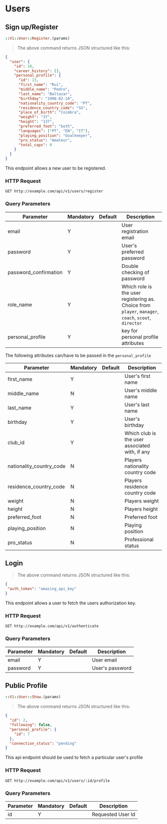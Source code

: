 # Users

## Sign up/Register

```ruby
::V1::User::Register.(params)
```

> The above command returns JSON structured like this:

```json
{
  "user": {
    "id": 10,
    "career_history": [],
    "personal_profile": {
      "id": 13,
      "first_name": "Rui",
      "middle_name": "Pedro",
      "last_name": "Baltazar",
      "birthday": "1998-02-10",
      "nationality_country_code": "PT",
      "residence_country_code": "SG",
      "place_of_birth": "Coimbra",
      "weight": "37",
      "height": "137",
      "preferred_foot": "both",
      "languages": ["PT", "EN", "IT"],
      "playing_position": "Goalkeeper",
      "pro_status": "Amateur",
      "total_caps": 0
    }
  }
}
```

This endpoint allows a new user to be registered.

### HTTP Request

`GET http://example.com/api/v1/users/register`

### Query Parameters

Parameter | Mandatory | Default | Description
--------- | --------- | ------- | -----------
email | Y | | User registration email
password | Y | | User's preferred password
password_confirmation | Y |  | Double checking of password
role_name | Y | | Which role is the user registering as. Choice from `player`, `manager`, `coach`, `scout`, `director`
personal_profile | Y |  | key for personal profile attributes

The following attributes can/have to be passed in the `personal_profile`

Parameter | Mandatory | Default | Description
--------- | --------- | ------- | -----------
first_name | Y | | User's first name
middle_name | N | | User's middle name
last_name | Y | | User's last name
birthday | Y |  | User's birthday
club_id | Y |  | Which club is the user associated with, if any
nationality_country_code | N | | Players nationality country code
residence_country_code | N | | Players residence country code
weight | N | | Players weight
height | N | | Players height
preferred_foot | N | | Preferred foot
playing_position | N | | Playing position
pro_status | N | | Professional status

## Login

> The above command returns JSON structured like this:

```json
{
 "auth_token": "amazing_api_key"
}
```

This endpoint allows a user to fetch the users authorization key.

### HTTP Request

`GET http://example.com/api/v1/authenticate`

### Query Parameters

Parameter | Mandatory | Default | Description
--------- | --------- | ------- | -----------
email | Y | | User email
password | Y | | User's password

## Public Profile

```ruby
::V1::User::Show.(params)
```

> The above command returns JSON structured like this:

```json
{
  "id": 2,
  "following": false,
  "personal_profile": {
    "id": 7
  },
  "connection_status": "pending"
}

```

This api endpoint should be used to fetch a particular user's profile

### HTTP Request

`GET http://example.com/api/v1/users/:id/profile`

### Query Parameters

Parameter | Mandatory | Default | Description
--------- | --------- | ------- | -----------
id | Y | | Requested User Id
